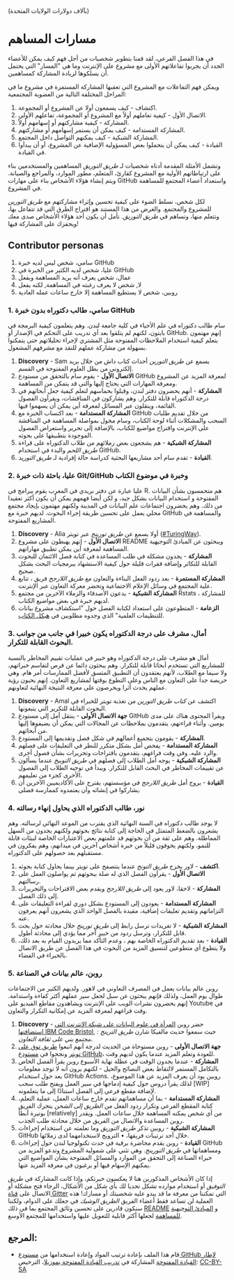 (بآلاف دولارات الولايات المتحدة)
# مسارات المساهم

في هذا الفصل الفرعي، لقد قمنا بتطوير شخصيات من أجل فهم كيف يمكن للأعضاء الجدد أن يجربوا تفاعلاتهم الأولى مع مشروع على الإنترنت وما هي "المسار" التي يحتمل أن يسلكوها لزيادة المشاركة كمساهمين.

ويمكن فهم التفاعلات مع المشروع التي تعقبها المشاركة المستمرة في مشروع ما في المراحل المختلفة التالية من العضوية المجتمعية:

1. اكتشاف - كيف يسمعون أولا عن المشروع أو المجموعة.
2. الاتصال الأول - كيفية تعاملهم أولاً مع المشروع أو المجموعة، تفاعلهم الأولي.
3. المشاركة - كيفية مشاركتهم أو إسهامهم أولاً.
4. المشاركة المستدامة - كيف يمكن أن يستمر إسهامهم أو مشاركتهم.
5. المشاركة الشبكية - كيف يمكنهم التواصل داخل المجتمع.
6. القيادة - كيف يمكن أن يتحملوا بعض المسؤولية الإضافية عن المشروع، أو أن يبدأوا في القيادة.

وتشمل الأمثلة المقدمة أدناه شخصيات لـ _طريق التوريق_ المساهمين والمستخدمين بناء على ارتباطاتهم الأولية مع المشروع كقارئ، المتعلم، مطور الموارد، والمراجع والصيانة. ويتم إنشاء هؤلاء الأشخاص بناء على مهارات GitHub واستعداد أعضاء المجتمع للمساهمة في المشروع.

لكل شخص، نسلط الضوء على كيفية تحسين وإثراء مشاركتهم مع _طريق التورين_ للمشروع والمجتمع. والغرض من هذا المستند هو اقتراح الطرق التي قد تتفاعل بها، وتتعلم منها، وتساهم في _طريق التوريق_. نأمل أن يكون أحد هؤلاء الأشخاص صدى معك ويحفزك على المشاركة فيها!

## Contributor personas

1. سامي، شخص ليس لديه خبرة GitHub
2. عليا، شخص لديه الكثير من الخبرة في GitHub
3. عمال، شخص يعرف أنه يريد المساهمة ويفعل
4. لا, شخص لا يعرف رغبته في المساهمة, لكنه يفعل
5. روبين، شخص لا يستطيع المساهمة إلا خارج ساعات عمله العادية

### 1. سامي، طالب دكتوراه بدون خبرة GitHub

سام طالب دكتوراه في علم الأحياء في كلية جامعة لندن. وهم يتعلمون كيفية البرمجة في بايتون، لكنهم لم يتلقوا بعد أي تدريب على التحكم في الإصدار أو GitHub. إنهم مهتمون بتعلم كيفية استخدام الملاحظات المفتوحة مثل المشتري لإجراء تحليلاتهم حتى يتمكنوا بسهولة من مشاركة عملهم للنقد مع مشرفهم المشغول.

1. **Discovery** - Sam يسمع عن _طريق التورين_ أحداث كتاب داش من خلال بريد إلكتروني من بطل العلوم المفتوحة في القسم.
2. **الاتصال الأول** - يقوم سام بالتحقق من مستودع GitHub لمعرفة المزيد عن المشروع ومعرفة المهارات التي يحتاج إليها والتي قد يتمكن من المساهمة.
3. **المشاركة** - أنهم يحضرون دفتر لندن، وقبلوا بحماسهم لتعلم كيفية جعل أبحاثهم في درجة الدكتوراه قابلة للتكرار. وهم يشاركون في المناقشات، ويقرأون الفصول القائمة، وينقلون عبر المسائل لمعرفة أين يمكن أن يسهموا فيها.
4. **المشاركة المستدامة** - بعد اكتساب الخبرة مع GitHub من خلال تقديم طلبات السحب والمشكلات أثناء لوحة الكتاب، وسام مخول بمواصلة المساهمة في المناقشة على الإنترنت واقتراح مواضيع للكتاب، بالإضافة إلى تحرير واستعراض الفصول الموجودة بتطبيقها على بحوثه.
5. **المشاركة الشبكية** - هم يشجعون بعض زملائهم من طلاب الدكتوراه على قراءة _طريق اللحم_ والبدء في استخدام GitHub.
6. **القيادة** - تقدم سام أحد مشاريعها البحثية كدراسة حالة إفرادية لـ _طريق التوريد_.

### 2. عليا، باحثة ذات خبرة Git/GitHub وخبرة في موضوع الكتاب

عليا عبارة عن دفتر بريدي في المغرب يقوم ببرامج في R. هم متحمسون بشأن البيانات المفتوحة و استخدام البيانات بشكل جيد، و لكن أيضا فهمهم يمكن أن يكون أكثر تعقيدا من ذلك. وهم يحضرون اجتماعات علم البيانات في المدينة ولكنهم مهتمون بإيجاد مجتمع محلي يعمل على تحسين طريقة إجراء البحوث. لديهم خبرة مع GitHub والمساهمة في المشاريع المفتوحة.

1. **Discovery** - Alia أولا يسمع عن _طريق تورينج_ عبر تويتر ([#TuringWay](https://twitter.com/search?q=%23TuringWay&src=typed_query)).
2. **الاتصال الأول** - إنهم يهبطون على مشروع README ويبحثون عن المبادئ التوجيهية المساهمة لمعرفة أين يمكن تطبيق مهاراتهم.
3. **المشاركة** - يجدون مشكلة في طلب المساعدة في كتابة فصل الائتمان للبحوث القابلة للتكاثر وإضافة فقرات قليلة حول كيفية الاستشهاد ببرمجيات البحث بشكل صحيح.
4. **المشاركة المستمرة** - بعد ردود الفعل البناءة والتعاون مع _طريق اللارجح_ فريق ، تتابع علية المجتمع في وسائل الإعلام الاجتماعية وتحضر معركة التعاون عبر الإنترنت.
5. **المشاركة الشبكية** - يدعون الأصدقاء والزملاء الآخرين من مجتمع Rstats للمشاركة ، لديهم خبرة في بعض مواضيع الكتاب.
6. **الزعامة** - المتطوعون على استعداد لكتابة الفصل حول "استكشاف مشروع بيانات للتنظيمات العلمية" الذي وجدوه مطلوبين في [هيكل الكتاب](https://github.com/alan-turing-institute/the-turing-way/blob/main/book_skeleton.md).

### 3. أمال، مشرف على درجة الدكتوراه يكون خبيرا في جانب من جوانب البحوث القابلة للتكرار.

أمال هو مشرف على درجة الدكتوراه وهو خبير في عمليات تقييم المخاطر بالنسبة للمشاريع التي تستخدم أبحاثا قابلة للتكرار. وهم يبحثون دائما عن فرص لتقاسم خبراتهم، ولا سيما مع الطلاب، لأنهم يعتقدون أن التطبيق المتسق لأفضل الممارسات أمر هام. وهي حريصة جدا على التعاون مع الناس وعلى التطوع بوقتها لمشاريع التعاون. إنهم يحبون رؤية عملهم يحدث أثرا ويحرصون على معرفة النتيجة النهائية لتعاونهم.

1. **Discovery** - Amal اكتشف عن _كتاب طريق التورين_ من تغذية تويتر للخبراء في البحوث القابلة للتكرير التي يتبعونها.
2. **جهة الاتصال الأولى** - ينتقل أمل إلى مستودع GitHub ويقرأ المحتوى هناك على مدى يومين. وأثناء قراءتهم، يتقدمون بملاحظات عن المجالات التي يمكن أن يضيفوها إليها من أبحاثهم.
3. **المشاركة** - يقومون بتجميع أعمالهم في شكل فصل وتقديمها إلى المستودع.
4. **المشاركة المستدامة** - يفحص أمل بشكل متكرر للنظر في التعليقات على فصلهم والرد عليه. وفي وقت فراغهم، يتقدمون باقتراحات وتحريرات بشأن فصول أخرى.
5. **المشاركة الشبكية** - يوجه أمل الطلاب إلى فصلهم في _طريق التوبيخ_ عندما يسألون عن تقييمات المخاطر في البحث القابل للتكرار. ويبدأ في توجيه الطلاب إلى الفصول الأخرى كجزء من تعليمهم.
6. **القيادة** - يروج أمل _طريق اللارجح_  في مؤسستهم، يقترح على الأكاديميين الآخرين أن يشاركوا في إنشائه وأن يعتمدوه كممارسة فضلى.

### 4. نور، طالب الدكتوراه الذي يحاول إنهاء رسالته

لا يوجد طالب دكتوراه في السنة النهائية الذي يقترب من الموعد النهائي لرسالته. وهم يشعرون بالضغط المتمثل في الحاجة إلى كتابة نتائج بحوثهم ولكنهم يجدون من السهل المماطلة. وهم على ثقة من أن بحوثهم قد علمتهم بعض الاعتبارات الخاصة لبيئات قابلة للنمو، ولكنهم يخوفون قليلاً من خبرة أشخاص آخرين في ميدانهم، وهم يفكرون في مستقبلهم بعد حصولهم على الدكتوراه.

1. **اكتشف** - لاور يخرج _طريق التونج_ عندما يتتصفح على تويتر بينما يحاول كتابة بحوثه.
2. **الاتصال الأول** - يقرأون الفصل الذي له صلة ببحوثهم ثم يواصلون العمل على رسالتهم.
3. **المشاركة** - لاحقا، لاور يعود إلى _طريق اللارجح_ ويقدم بعض الاقتراحات والتحريرات إلى ذلك الفصل.
4. **المشاركة المستدامة** - يعودون إلى المستودع بشكل دوري لقراءة التعليقات على التزاماتهم وتقديم تعليقات إضافية، مقيدة بالفصل الواحد الذي يشعرون أنهم يعرفون عنه.
5. **المشاركة الشبكية** - لا تغريدات ترسل رابط إلى _طريق تورينج_ خلال محادثة حول بحث قابل للتكرار، وترسل ردود من خبير آخر مما يؤدي إلى محادثة أطول.
6. **القيادة** - بعد تقديم الدكتوراه الخاصة بهم ، وعدم التأكد مما يريدون القيام به بعد ذلك، ولا يتطوع أي متطوعين لتنسيق المزيد من البحوث في هذا الفصل عن طريق الاتصال بالخبراء في الفضاء.

### 5. روبن، عالم بيانات في الصناعة

روبن عالم بيانات يعمل في المصرف التعاوني في لاهور. ولديهم الكثير من الاجتماعات طوال يوم العمل، ولذلك فإنهم يبحثون عن سبل لجعل سير عملهم أكثر كفاءة واستدامة. إنهم يحضرون نشرات الويب على الإنترنت ويشاهدون مقاطع الفيديو على Youtube في وقت فراغهم لمعرفة المزيد عن إمكانية التكرار والتعاون.

1. **Discovery** - حضر روبن [المرأة في علوم البيانات على شبكة الإنترنت التي استضافتها IBM Code Bristol](https://www.bigmarker.com/ibm-developer-uki/Women-in-Data-Science-IBM-Code-Bristol?bmid=2581093331c4), حيث سمعوا حديث مالفيكا شارن *طريق الترينج : مجتمع بني على ثقافة التعاون*.
2. **جهة الاتصال الأولى** - روبن مستوحاة من الحديث لدرجة أنهم اتبعوا [طريق توق على تويتر](https://twitter.com/turingway) ونجحوا في [مستودع GitHub](https://github.com/alan-turing-institute/the-turing-way)، للعودة وتعلم المزيد عندما يكون لديهم وقت.
3. **المشاركة** - عندما يجدون الوقت في عطلة نهاية الأسبوع روبن يقرأ الفصل الخاص بالتكامل المستمر لالتقاط بعض النصائح والحيل - لكنهم يرون أنه لا توجد معلومات بعد حول استخدام GitHub Actions. روبين يود أن يعرف المزيد عن هذا الموضوع، لذلك يقرأ دروس حول كيفية إدماجها في سير العمل ويفتح طلب سحب [WIP] لإضافة مقطع فرعي إلى الفصل استنادًا إلى ما يتعلمونه.
4. **المشاركة المستدامة** - بما أن مساهماتهم تقدم خارج ساعات العمل، عملية التعلم، كتابة المقطع الفرعي وتكرار ردود الفعل من _الطريق إلى الشحن_ يتحرك الفريق بوتيرة أبطأ [relatively] من أي شخص يمكنه المساهمة خلال ساعات العمل. ويقدر روبن المساعدة والاتصال من الفريق من خلال محادثة طلب الجذب.
5. **المشاركة الشبكية** - روبين تذكر _طريق التوريق_ وما تعلمته عن استخدام إجراءات GitHub خلال أحد ترتيبات فريقها، • الترويج لاستخدامهما لدى زملائها.
6. **القيادة** - روبن يقدم محاضرة برقية في حدث تكنولوجيا لندن حول إجراءات GitHub ومساهماتها في _طريق التورينج_. وهي تثني على شمولية المشروع وتدعو المزيد من خبراء الصناعة إلى التحقق من الموارد والمسائل المفتوحة بشأن المواضيع التي يمكنهم الإسهام فيها أو يرغبون في معرفة المزيد عنها.

إذا كان الأشخاص المذكورين هنا لا يعكسون خبرتكم، وإذا كانت المشاركة في _طريق التوفيق_ أو استخدام موارده تشكل تحديا لك بأي شكل من الأشكال، الرجاء فتح مشكلة أو الاتصال على [قناة Gitter](https://gitter.im/alan-turing-institute/the-turing-way) التي تمكننا من معرفة ما قد يبدو عليه شخصيتك أو مسارك! هذه العملية لن تساعد فقط أعضاء الفريق _الطريق الوشيك_ في جعلك على الدوام، ولكننا سنكون قادرين على تحسين وثائق المجتمع بما في ذلك [README](https://github.com/alan-turing-institute/the-turing-way/blob/main/README.md) و [المبادئ التوجيهية للمساهمة](https://github.com/alan-turing-institute/the-turing-way/blob/main/CONTRIBUTING.md) لجعلها أكثر قابلية للتعويل عليها واستخدامها للمجتمع الأوسع.

## المرجع:

- قام هذا الملف بإعادة ترتيب المواد وإعادة استخدامها من [مستودع GitHub لإطار القيادة المفتوحة](https://github.com/mozilla/open-leadership-framework/blob/master/personas.md) المشاركة في [تدريب القيادة المفتوحة بموزيلا](https://mozilla.github.io/open-leadership-training-series/articles/building-communities-of-contributors/bring-on-contributors-using-personas-and-pathways/)، الترخيص: [CC-BY-SA](https://creativecommons.org/licenses/by/4.0/)

<!---Git Log History: see the full log please see the 'blame button' or use this git command `git log --follow -p -- persona-contributors.md`--->
